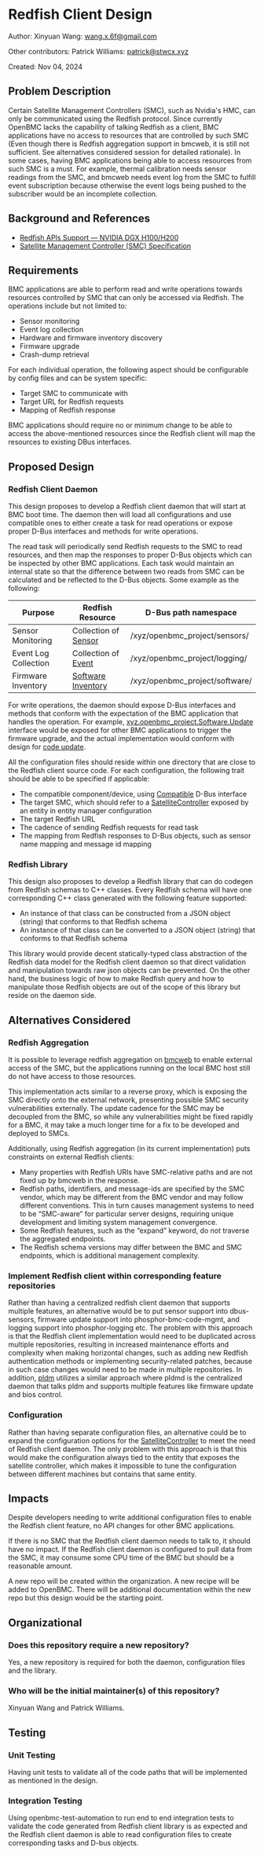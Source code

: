 # Redfish Client Design

Author: Xinyuan Wang: <wang.x.6f@gmail.com>

Other contributors: Patrick Williams: <patrick@stwcx.xyz>

Created: Nov 04, 2024

## Problem Description

Certain Satellite Management Controllers (SMC), such as Nvidia's HMC, can only
be communicated using the Redfish protocol. Since currently OpenBMC lacks the
capability of talking Redfish as a client, BMC applications have no access to
resources that are controlled by such SMC (Even though there is Redfish
aggregation support in bmcweb, it is still not sufficient. See alternatives
considered session for detailed rationale). In some cases, having BMC
applications being able to access resources from such SMC is a must. For
example, thermal calibration needs sensor readings from the SMC, and bmcweb
needs event log from the SMC to fulfill event subscription because otherwise the
event logs being pushed to the subscriber would be an incomplete collection.

## Background and References

- [Redfish APIs Support — NVIDIA DGX H100/H200](https://docs.nvidia.com/dgx/dgxh100-user-guide/redfish-api-supp.html)
- [Satellite Management Controller (SMC) Specification](https://www.opencompute.org/documents/smc-specification-1-0-final-pdf-1)

## Requirements

BMC applications are able to perform read and write operations towards resources
controlled by SMC that can only be accessed via Redfish. The operations include
but not limited to:

- Sensor monitoring
- Event log collection
- Hardware and firmware inventory discovery
- Firmware upgrade
- Crash-dump retrieval

For each individual operation, the following aspect should be configurable by
config files and can be system specific:

- Target SMC to communicate with
- Target URL for Redfish requests
- Mapping of Redfish response

BMC applications should require no or minimum change to be able to access the
above-mentioned resources since the Redfish client will map the resources to
existing DBus interfaces.

## Proposed Design

### Redfish Client Daemon

This design proposes to develop a Redfish client daemon that will start at BMC
boot time. The daemon then will load all configurations and use compatible ones
to either create a task for read operations or expose proper D-Bus interfaces
and methods for write operations.

The read task will periodically send Redfish requests to the SMC to read
resources, and then map the responses to proper D-Bus objects which can be
inspected by other BMC applications. Each task would maintain an internal state
so that the difference between two reads from SMC can be calculated and be
reflected to the D-Bus objects. Some example as the following:

| Purpose              | Redfish Resource                         | D-Bus path namespace           |
| -------------------- | ---------------------------------------- | ------------------------------ |
| Sensor Monitoring    | Collection of [Sensor][Sensor]           | /xyz/openbmc_project/sensors/  |
| Event Log Collection | Collection of [Event][Event]             | /xyz/openbmc_project/logging/  |
| Firmware Inventory   | [Software Inventory][Software Inventory] | /xyz/openbmc_project/software/ |

[Sensor]:
  https://www.dmtf.org/sites/default/files/standards/documents/DSP0268_2024.3.html#sensor-1101
[Event]:
  https://www.dmtf.org/sites/default/files/standards/documents/DSP0268_2024.3.html#event-1110
[Software Inventory]:
  https://www.dmtf.org/sites/default/files/standards/documents/DSP0268_2024.3.html#softwareinventory-1102

For write operations, the daemon should expose D-Bus interfaces and methods that
conform with the expectation of the BMC application that handles the operation.
For example,
[xyz.openbmc_project.Software.Update](https://github.com/openbmc/phosphor-dbus-interfaces/blob/master/yaml/xyz/openbmc_project/Software/Update.interface.yaml)
interface would be exposed for other BMC applications to trigger the firmware
upgrade, and the actual implementation would conform with design for
[code update](https://github.com/openbmc/docs/blob/master/designs/code-update.md).

All the configuration files should reside within one directory that are close to
the Redfish client source code. For each configuration, the following trait
should be able to be specified if applicable:

- The compatible component/device, using
  [Compatible](https://github.com/openbmc/phosphor-dbus-interfaces/blob/master/yaml/xyz/openbmc_project/Inventory/Decorator/Compatible.interface.yaml)
  D-Bus interface
- The target SMC, which should refer to a
  [SatelliteController](https://github.com/openbmc/entity-manager/blob/e25a3890392093fec8f49b84c5bbce99055c6768/schemas/satellite_controller.json)
  exposed by an entity in entity manager configuration
- The target Redfish URL
- The cadence of sending Redfish requests for read task
- The mapping from Redfish responses to D-Bus objects, such as sensor name
  mapping and message id mapping

### Redfish Library

This design also proposes to develop a Redfish library that can do codegen from
Redfish schemas to C++ classes. Every Redfish schema will have one corresponding
C++ class generated with the following feature supported:

- An instance of that class can be constructed from a JSON object (string) that
  conforms to that Redfish schema
- An instance of that class can be converted to a JSON object (string) that
  conforms to that Redfish schema

This library would provide decent statically-typed class abstraction of the
Redfish data model for the Redfish client daemon so that direct validation and
manipulation towards raw json objects can be prevented. On the other hand, the
business logic of how to make Redfish query and how to manipulate those Redfish
objects are out of the scope of this library but reside on the daemon side.

## Alternatives Considered

### Redfish Aggregation

It is possible to leverage redfish aggregation on
[bmcweb](https://github.com/openbmc/bmcweb/blob/master/AGGREGATION.md) to enable
external access of the SMC, but the applications running on the local BMC host
still do not have access to those resources.

This implementation acts similar to a reverse proxy, which is exposing the SMC
directly onto the external network, presenting possible SMC security
vulnerabilities externally. The update cadence for the SMC may be decoupled from
the BMC, so while any vulnerabilities might be fixed rapidly for a BMC, it may
take a much longer time for a fix to be developed and deployed to SMCs.

Additionally, using Redfish aggregation (in its current implementation) puts
constraints on external Redfish clients:

- Many properties with Redfish URIs have SMC-relative paths and are not fixed up
  by bmcweb in the response.
- Redfish paths, identifiers, and message-ids are specified by the SMC vendor,
  which may be different from the BMC vendor and may follow different
  conventions. This in turn causes management systems to need to be “SMC-aware”
  for particular server designs, requiring unique development and limiting
  system management convergence.
- Some Redfish features, such as the “expand” keyword, do not traverse the
  aggregated endpoints.
- The Redfish schema versions may differ between the BMC and SMC endpoints,
  which is additional management complexity.

### Implement Redfish client within corresponding feature repositories

Rather than having a centralized redfish client daemon that supports multiple
features, an alternative would be to put sensor support into dbus-sensors,
firmware update support into phosphor-bmc-code-mgmt, and logging support into
phosphor-logging etc. The problem with this approach is that the Redfish client
implementation would need to be duplicated across multiple repositories,
resulting in increased maintenance efforts and complexity when making horizontal
changes, such as adding new Redfish authentication methods or implementing
security-related patches, because in such case changes would need to be made in
multiple repositories. In addition, [pldm](https://github.com/openbmc/pldm)
utilizes a similar approach where pldmd is the centralized daemon that talks
pldm and supports multiple features like firmware update and bios control.

### Configuration

Rather than having separate configuration files, an alternative could be to
expand the configuration options for the
[SatelliteController](https://github.com/openbmc/entity-manager/blob/e25a3890392093fec8f49b84c5bbce99055c6768/schemas/satellite_controller.json)
to meet the need of Redfish client daemon. The only problem with this approach
is that this would make the configuration always tied to the entity that exposes
the satellite controller, which makes it impossible to tune the configuration
between different machines but contains that same entity.

## Impacts

Despite developers needing to write additional configuration files to enable the
Redfish client feature, no API changes for other BMC applications.

If there is no SMC that the Redfish client daemon needs to talk to, it should
have no impact. If the Redfish client daemon is configured to pull data from the
SMC, it may consume some CPU time of the BMC but should be a reasonable amount.

A new repo will be created within the organization. A new recipe will be added
to OpenBMC. There will be additional documentation within the new repo but this
design would be the starting point.

## Organizational

### Does this repository require a new repository?

Yes, a new repository is required for both the daemon, configuration files and
the library.

### Who will be the initial maintainer(s) of this repository?

Xinyuan Wang and Patrick Williams.

## Testing

### Unit Testing

Having unit tests to validate all of the code paths that will be implemented as
mentioned in the design.

### Integration Testing

Using openbmc-test-automation to run end to end integration tests to validate
the code generated from Redfish client library is as expected and the Redfish
client daemon is able to read configuration files to create corresponding tasks
and D-bus objects.
